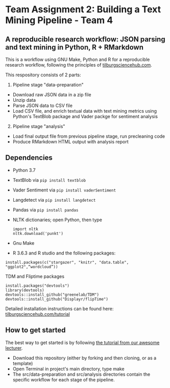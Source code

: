 # Team Assignment 2: Building a Text Mining Pipeline - Team 4
## A reproducible research workflow: JSON parsing and text mining in Python, R + RMarkdown

This is a workflow using GNU Make, Python and R for a reproducible research workflow, following the principles of [tilburgsciencehub.com](http://tilburgsciencehub.com/workflow). 

This respository consists of 2 parts:

1. Pipeline stage "data-preparation"
  - Download raw JSON data in a zip file
  - Unzip data
  - Parse JSON data to CSV file
  - Load CSV file, and enrich textual data with text mining metrics using Python's TextBlob package and Vader packge for sentiment analysis
2. Pipeline stage "analysis"
  - Load final output file from previous pipeline stage, run precleaning code
  - Produce RMarkdown HTML output with analysis report
  
## Dependencies

- Python 3.7 
- TextBlob via `pip install textblob`
- Vader Sentiment via `pip install vaderSentiment`
- Langdetect via `pip install langdetect`
- Pandas via `pip install pandas`
- NLTK dictionaries; open Python, then type
  ```
  import nltk
  nltk.download('punkt')
  ```
  
- Gnu Make
- R 3.6.3 and R studio and the following packages:

```
install.packages(c("stargazer", "knitr", "data.table", "ggplot2",“wordcloud”))
```
TDM and Fliptime packages
```
install.packages("devtools")
library(devtools)
devtools::install_github("greenelab/TDM")
devtools::install_github("Displayr/flipTime")
```

Detailed installation instructions can be found here: [tilburgsciencehub.com/tutorial](http://tilburgsciencehub.com/tutorial)



## How to get started
The best way to get started is by following [the tutorial from our awesome lecturer](http://tilburgsciencehub.com/tutorial).

- Download this repository (either by forking and then cloning, or as a template)
- Open Terminal in project's main directory, type make
- The src/data-preparation and src/analysis directories contain the specific workflow for each stage of the pipeline.

